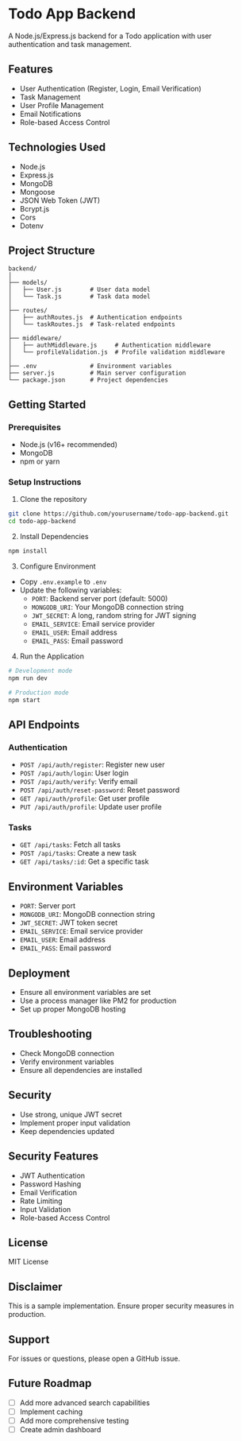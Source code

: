 # Todo App Backend

A Node.js/Express.js backend for a Todo application with user authentication and task management.

## Features

- User Authentication (Register, Login, Email Verification)
- Task Management
- User Profile Management
- Email Notifications
- Role-based Access Control

## Technologies Used
- Node.js
- Express.js
- MongoDB
- Mongoose
- JSON Web Token (JWT)
- Bcrypt.js
- Cors
- Dotenv

## Project Structure
```
backend/
│
├── models/
│   ├── User.js        # User data model
│   └── Task.js        # Task data model
│
├── routes/
│   ├── authRoutes.js  # Authentication endpoints
│   └── taskRoutes.js  # Task-related endpoints
│
├── middleware/
│   ├── authMiddleware.js     # Authentication middleware
│   └── profileValidation.js  # Profile validation middleware
│
├── .env               # Environment variables
├── server.js          # Main server configuration
└── package.json       # Project dependencies
```

## Getting Started

### Prerequisites
- Node.js (v16+ recommended)
- MongoDB
- npm or yarn

### Setup Instructions

1. Clone the repository
```bash
git clone https://github.com/yourusername/todo-app-backend.git
cd todo-app-backend
```

2. Install Dependencies
```bash
npm install
```

3. Configure Environment
- Copy `.env.example` to `.env`
- Update the following variables:
  - `PORT`: Backend server port (default: 5000)
  - `MONGODB_URI`: Your MongoDB connection string
  - `JWT_SECRET`: A long, random string for JWT signing
  - `EMAIL_SERVICE`: Email service provider
  - `EMAIL_USER`: Email address
  - `EMAIL_PASS`: Email password

4. Run the Application
```bash
# Development mode
npm run dev

# Production mode
npm start
```

## API Endpoints

### Authentication
- `POST /api/auth/register`: Register new user
- `POST /api/auth/login`: User login
- `POST /api/auth/verify`: Verify email
- `POST /api/auth/reset-password`: Reset password
- `GET /api/auth/profile`: Get user profile
- `PUT /api/auth/profile`: Update user profile

### Tasks
- `GET /api/tasks`: Fetch all tasks
- `POST /api/tasks`: Create a new task
- `GET /api/tasks/:id`: Get a specific task

## Environment Variables
- `PORT`: Server port
- `MONGODB_URI`: MongoDB connection string
- `JWT_SECRET`: JWT token secret
- `EMAIL_SERVICE`: Email service provider
- `EMAIL_USER`: Email address
- `EMAIL_PASS`: Email password

## Deployment
- Ensure all environment variables are set
- Use a process manager like PM2 for production
- Set up proper MongoDB hosting

## Troubleshooting
- Check MongoDB connection
- Verify environment variables
- Ensure all dependencies are installed

## Security
- Use strong, unique JWT secret
- Implement proper input validation
- Keep dependencies updated

## Security Features
- JWT Authentication
- Password Hashing
- Email Verification
- Rate Limiting
- Input Validation
- Role-based Access Control

## License
MIT License

## Disclaimer
This is a sample implementation. Ensure proper security measures in production.

## Support
For issues or questions, please open a GitHub issue.

## Future Roadmap
- [ ] Add more advanced search capabilities
- [ ] Implement caching
- [ ] Add more comprehensive testing
- [ ] Create admin dashboard
